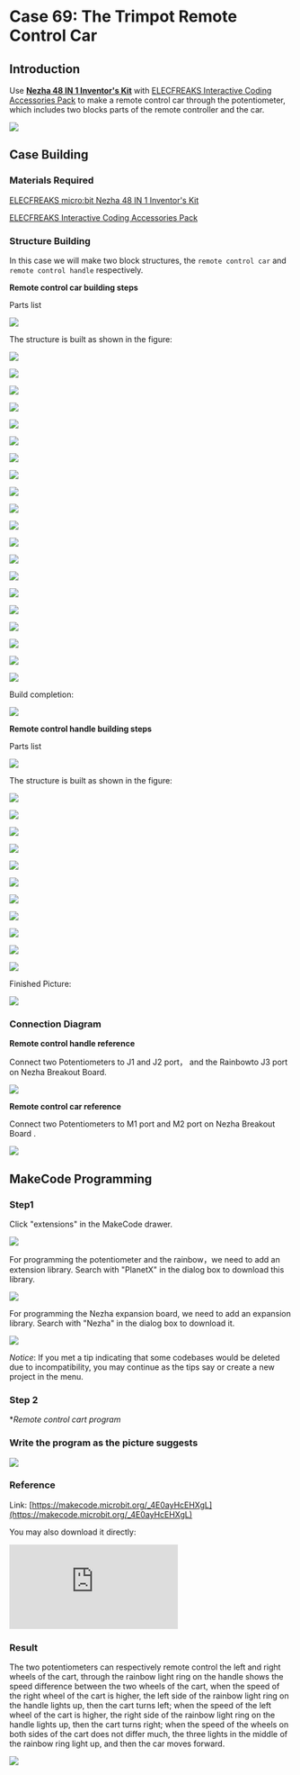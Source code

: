 # Case 69: The Trimpot Remote Control Car
## Introduction

Use **[Nezha 48 IN 1 Inventor's Kit](https://shop.elecfreaks.com/products/elecfreaks-micro-bit-nezha-48-in-1-inventors-kit-without-micro-bit-board?_pos=2&_sid=ed1b6fbd2&_ss=r)** with [ELECFREAKS Interactive Coding Accessories Pack](https://shop.elecfreaks.com/products/elecfreaks-interactive-coding-accessories-pack?_pos=1&_sid=1c056c00d&_ss=r)
to make a remote control car through the potentiometer, which includes two blocks parts of the remote controller and the car.

![](./images/neza-inventor-s-kit-case-69-01.png)

## Case Building

### Materials Required

[ELECFREAKS micro:bit Nezha 48 IN 1 Inventor's Kit ](https://shop.elecfreaks.com/products/elecfreaks-micro-bit-nezha-48-in-1-inventors-kit-without-micro-bit-board?_pos=1&_sid=7e719ce53&_ss=r)

[ELECFREAKS Interactive Coding Accessories Pack](https://shop.elecfreaks.com/products/elecfreaks-interactive-coding-accessories-pack?_pos=1&_sid=1c056c00d&_ss=r)


### Structure Building

In this case we will make two block structures, the `remote control car` and `remote control handle` respectively.

**Remote control car building steps**

Parts list

![](./images/neza-inventor-s-kit-case-69-02.png)

The structure is built as shown in the figure:

![](./images/neza-inventor-s-kit-step-69-01.png)

![](./images/neza-inventor-s-kit-step-69-02.png)

![](./images/neza-inventor-s-kit-step-69-03.png)

![](./images/neza-inventor-s-kit-step-69-04.png)

![](./images/neza-inventor-s-kit-step-69-05.png)

![](./images/neza-inventor-s-kit-step-69-06.png)

![](./images/neza-inventor-s-kit-step-69-07.png)

![](./images/neza-inventor-s-kit-step-69-08.png)

![](./images/neza-inventor-s-kit-step-69-09.png)

![](./images/neza-inventor-s-kit-step-69-10.png)

![](./images/neza-inventor-s-kit-step-69-11.png)

![](./images/neza-inventor-s-kit-step-69-12.png)

![](./images/neza-inventor-s-kit-step-69-13.png)

![](./images/neza-inventor-s-kit-step-69-14.png)

![](./images/neza-inventor-s-kit-step-69-15.png)

![](./images/neza-inventor-s-kit-step-69-16.png)

![](./images/neza-inventor-s-kit-step-69-17.png)

![](./images/neza-inventor-s-kit-step-69-18.png)

![](./images/neza-inventor-s-kit-step-69-19.png)

![](./images/neza-inventor-s-kit-step-69-20.png)



Build completion:

![](./images/neza-inventor-s-kit-step-69-21.png)

**Remote control handle building steps**

Parts list

![](./images/neza-inventor-s-kit-case-69-03.png)


The structure is built as shown in the figure:

![](./images/neza-inventor-s-kit-step-69-22.png)

![](./images/neza-inventor-s-kit-step-69-23.png)

![](./images/neza-inventor-s-kit-step-69-24.png)

![](./images/neza-inventor-s-kit-step-69-25.png)

![](./images/neza-inventor-s-kit-step-69-26.png)

![](./images/neza-inventor-s-kit-step-69-27.png)

![](./images/neza-inventor-s-kit-step-69-28.png)

![](./images/neza-inventor-s-kit-step-69-29.png)

![](./images/neza-inventor-s-kit-step-69-30.png)

![](./images/neza-inventor-s-kit-step-69-31.png)

![](./images/neza-inventor-s-kit-step-69-32.png)




Finished Picture:

![](./images/neza-inventor-s-kit-step-69-33.png)



### Connection Diagram

**Remote control handle reference**

Connect two Potentiometers to J1 and J2 port， and the Rainbowto  J3 port on Nezha Breakout Board.

![](./images/neza-inventor-s-kit-case-69-04.png)

**Remote control car reference**

Connect two Potentiometers to M1 port and M2 port on Nezha Breakout Board .

![](./images/neza-inventor-s-kit-case-69-05.png)

## MakeCode Programming

### Step1

Click "extensions" in the MakeCode drawer.

![](./images/neza-inventor-s-kit-case-37-04.png)

For programming the potentiometer and the rainbow，we need to add an extension library. Search with "PlanetX" in the dialog box to download this library.

![](./images/neza-inventor-s-kit-case-37-05.png)

For programming the Nezha expansion board, we need to add an expansion library. Search with "Nezha" in the dialog box to download it.

![](./images/neza-inventor-s-kit-case-37-06.png)

*Notice*: If you met a tip indicating that some codebases would be deleted due to incompatibility, you may continue as the tips say or create a new project in the menu.

### Step 2

**Remote control cart program*

### Write the program as the picture suggests

![](./images/neza-inventor-s-kit-case-69-06.png)

### Reference

Link: [https://makecode.microbit.org/_4E0ayHcEHXgL](https://makecode.microbit.org/_4E0ayHcEHXgL)

You may also download it directly:

<div
    style={{
        position: 'relative',
        paddingBottom: '60%',
        overflow: 'hidden',
    }}
>
    <iframe
        src="https://makecode.microbit.org/_4E0ayHcEHXgL"
        frameborder="0"
        sandbox="allow-popups allow-forms allow-scripts allow-same-origin"
        style={{
            position: 'absolute',
            width: '100%',
            height: '100%',
        }}
    />
</div>

Remote control handle program

### Write the program as the picture suggests

![](./images/neza-inventor-s-kit-case-69-07.png)

### Reference
link: [https://makecode.microbit.org/_51MbzXhRTDvq](https://makecode.microbit.org/_51MbzXhRTDvq)

You may also download it directly:

<div style="position:relative;height:0;padding-bottom:70%;overflow:hidden;"><iframe style="position:absolute;top:0;left:0;width:100%;height:100%;" src="https://makecode.microbit.org/#pub:_51MbzXhRTDvq" frameborder="0" sandbox="allow-popups allow-forms allow-scripts allow-same-origin"></iframe></div>

### Result
The two potentiometers can respectively remote control the left and right wheels of the cart, through the rainbow light ring on the handle shows the speed difference between the two wheels of the cart, when the speed of the right wheel of the cart is higher, the left side of the rainbow light ring on the handle lights up, then the cart turns left; when the speed of the left wheel of the cart is higher, the right side of the rainbow light ring on the handle lights up, then the cart turns right; when the speed of the wheels on both sides of the cart does not differ much, the three lights in the middle of the rainbow ring light up, and then the car moves forward.

![](./images/neza-inventor-s-kit-case-69.gif)
